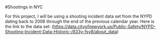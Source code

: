 #Shootings in NYC

For this project, I will be using a shooting incident data set from the NYPD dating back to 2006 through the end of the previous calendar year. Here is the link to the data set: (https://data.cityofnewyork.us/Public-Safety/NYPD-Shooting-Incident-Data-Historic-/833y-fsy8/about_data)


